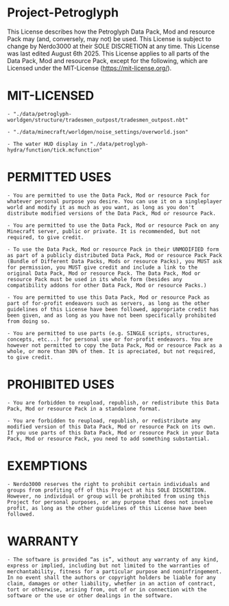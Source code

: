 # Project-Petroglyph
This License describes how the Petroglyph Data Pack, Mod and resource Pack may (and, conversely, may not) be used. This License is subject to change by Nerdo3000 at their SOLE DISCRETION at any time. This License was last edited August 6th 2025. This License applies to all parts of the Data Pack, Mod and resource Pack, except for the following, which are Licensed under the MIT-License (https://mit-license.org/).

MIT-LICENSED
===================

	- "./data/petroglyph-worldgen/structure/tradesmen_outpost/tradesmen_outpost.nbt"

	- "./data/minecraft/worldgen/noise_settings/overworld.json"

	- The water HUD display in "./data/petroglyph-hydra/function/tick.mcfunction"



PERMITTED USES
===================

	- You are permitted to use the Data Pack, Mod or resource Pack for whatever personal purpose you desire. You can use it on a singleplayer world and modify it as much as you want, as long as you don't distribute modified versions of the Data Pack, Mod or resource Pack.

	- You are permitted to use the Data Pack, Mod or resource Pack on any Minecraft server, public or private. It is recommended, but not required, to give credit. 

	- To use the Data Pack, Mod or resource Pack in their UNMODIFIED form as part of a publicly distributed Data Pack, Mod or resource Pack Pack (Bundle of Different Data Packs, Mods or resource Packs), you MUST ask for permission, you MUST give credit and include a link to the original Data Pack, Mod or resource Pack. The Data Pack, Mod or resource Pack must be used in its whole form (besides any compatibility addons for other Data Pack, Mod or resource Packs.)

	- You are permitted to use this Data Pack, Mod or resource Pack as part of for-profit endeavors such as servers, as long as the other guidelines of this License have been followed, appropriate credit has been given, and as long as you have not been specifically prohibited from doing so.

  	- You are permitted to use parts (e.g. SINGLE scripts, structures, concepts, etc...) for personal use or for-profit endeavors. You are however not permitted to copy the Data Pack, Mod or resource Pack as a whole, or more than 30% of them. It is apreciated, but not required, to give credit.


PROHIBITED USES
====================

	- You are forbidden to reupload, republish, or redistribute this Data Pack, Mod or resource Pack in a standalone format.

	- You are forbidden to reupload, republish, or redistribute any modified version of this Data Pack, Mod or resource Pack on its own. If you use parts of this Data Pack, Mod or resource Pack in your Data Pack, Mod or resource Pack, you need to add something substantial.


EXEMPTIONS
=============
	
	- Nerdo3000 reserves the right to prohibit certain individuals and groups from profiting off of this Project at his SOLE DISCRETION. However, no individual or group will be prohibited from using this Project for personal purposes, or any purpose that does not involve profit, as long as the other guidelines of this License have been followed.

WARRANTY
====================
	- The software is provided “as is”, without any warranty of any kind, express or implied, including but not limited to the warranties of merchantability, fitness for a particular purpose and noninfringement. In no event shall the authors or copyright holders be liable for any claim, damages or other liability, whether in an action of contract, tort or otherwise, arising from, out of or in connection with the software or the use or other dealings in the software.
